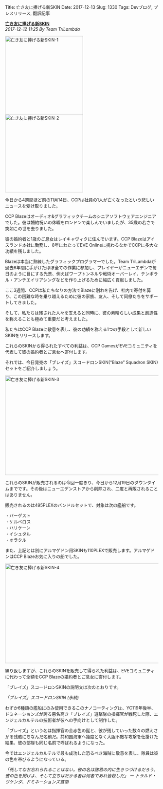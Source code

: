 Title: 亡き友に捧げる新SKIN
Date: 2017-12-13
Slug: 1330
Tags: Devブログ, プレスリリース, 翻訳記事

<p class="lead"><strong><a href="https://community.eveonline.com/news/dev-blogs/a-new-skin-and-a-tribute-to-a-fallen-wingman/">亡き友に捧げる新SKIN</a></strong><br/>
<em>2017-12-12 11:25 By Team TriLambda</em></p>
<p style="margin-bottom: 1em;"><img alt="亡き友に捧げる新SKIN-1" class="alignnone" height="256" src="https://evekatsu.github.io/parrot-archives/images/1330-1.jpg" width="256"/><img alt="亡き友に捧げる新SKIN-2" class="alignnone" height="256" src="https://evekatsu.github.io/parrot-archives/images/1330-2.jpg" width="256"/></p>
<p>今日から4週間ほど前の11月14日、CCPは社員の1人が亡くなったという悲しいニュースを受け取りました。</p>
<p>CCP Blazeはオーディオ&amp;グラフィックチームのシニアソフトウェアエンジニアでした。彼は婚約祝いの休暇をロンドンで楽しんでいましたが、35歳の若さで突如この世を去りました。</p>
<p>彼の婚約者と1歳のご息女はレイキャヴィクに住んでいます。CCP Blazeはアイスランド本社に勤務し、8年にわたってEVE Onlineに携わるなかでCCPに多大な功績を残しました。</p>
<p>Blazeは本当に熟練したグラフィックプログラマーでした。Team TriLambdaが過去8年間に手がけたほぼ全ての作業に参加し、プレイヤーがニューエデンで毎日のように目にする光景、例えばワープトンネルや戦術オーバーレイ、テンポラル・アンチエイリアシングなどを作り上げるために幅広く貢献しました。</p>
<p>ここ3週間、CCPは私たちなりの方法でBlazeに別れを告げ、社内で寄付を募り、この困難な時を乗り越えるために彼の家族、友人、そして同僚たちをサポートしてきました。</p>
<p>そして、私たちは残された人々を支えると同時に、彼の素晴らしい成果と創造性を称えることも極めて重要だと考えました。</p>
<p>私たちはCCP Blazeに敬意を表し、彼の功績を称える1つの手段として新しいSKINをリリースします。</p>
<p>これらのSKINから得られたすべての利益は、CCP GamesがEVEコミュニティを代表して彼の婚約者とご息女へ寄付します。</p>
<p>それでは、今日発売の「ブレイズ」スコードロンSKIN(“Blaze” Squadron SKIN)セットをご紹介しましょう。</p>
<p style="margin-bottom: 1em;"><img alt="亡き友に捧げる新SKIN-3" class="alignnone" height="326" src="https://evekatsu.github.io/parrot-archives/images/1330-3.jpg" width="580"/></p>
<p>これらのSKINが販売されるのは今回一度きり、今日から12月19日のダウンタイムまでです。その後はニューエデンストアから削除され、二度と再販されることはありません。</p>
<p>販売されるのは495PLEXのバンドルセットで、対象は次の艦船です。</p>
<p>・バーゲスト<br/>
・ケルベロス<br/>
・ハリケーン<br/>
・イシュタル<br/>
・オラクル</p>
<p>また、上記とは別にアルマゲドン用SKINも110PLEXで販売します。アルマゲドンはCCP Blazeお気に入りの船でした。</p>
<p style="margin-bottom: 1em;"><img alt="亡き友に捧げる新SKIN-4" class="alignnone" height="326" src="https://evekatsu.github.io/parrot-archives/images/1330-4.jpg" width="580"/></p>
<p>繰り返しますが、これらのSKINを販売して得られた利益は、EVEコミュニティに代わって全額をCCP Blazeの婚約者とご息女に寄付します。</p>
<p>「ブレイズ」スコードロンSKINの説明文は次のとおりです。</p>
<p><em>「ブレイズ」スコードロンSKIN (永続)</em></p>
<p>わずか6種類の艦船にのみ使用できるこのナノコーティングは、YC119年後半、ドミネーションズが誇る悪名高き「ブレイズ」遊撃隊の指揮官が戦死した際、エンジェルカルテルの技術者が彼への手向けとして制作した。</p>
<p>「ブレイズ」という名は指揮官の金赤色の髭と、彼が残していった数々の燃えさかる残骸にちなんだ名前だ。共和国海軍へ幾度となく大胆不敵な攻撃を仕掛けた結果、彼の部隊も同じ名前で呼ばれるようになった。</p>
<p>今ではエンジェルカルテルで最も成功した恐るべき海賊に敬意を表し、隊員は彼の色を帯びるようになっている。</p>
<p><em>「死してなお忘れられることはない。彼の名は諸君の内に生きつづけるだろう。彼の色を掲げよ、そして立ちはだかる者は何者であれ皆殺しだ」 ー トラルド・ヴケンダ、ドミネーションズ首領</em></p>

